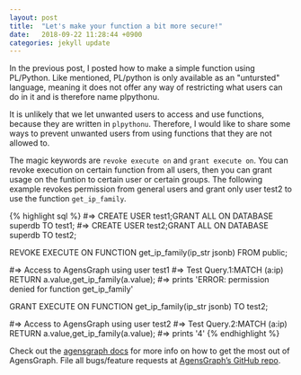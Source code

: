 ```yaml
---
layout: post
title:  "Let's make your function a bit more secure!"
date:   2018-09-22 11:28:44 +0900
categories: jekyll update
---
```

In the previous post, I posted how to make a simple function using PL/Python. Like mentioned, PL/python is only available as an "untursted" language, meaning it does not offer any way of restricting what users can do in it and is therefore name plpythonu.

It is unlikely that we let unwanted users to access and use functions, because they are written in `plpythonu`. Therefore, I would like to share some ways to prevent unwanted users from using functions that they are not allowed to. 

The magic keywords are `revoke execute on` and `grant execute on`. You can revoke execution on certain function from all users, then you can grant usage on the funtion to certain user or certain groups. The following example revokes permission from general users and grant only user test2 to use the function `get_ip_family`.

{% highlight sql %}
#=> CREATE USER test1;GRANT ALL ON DATABASE superdb TO test1;
#=> CREATE USER test2;GRANT ALL ON DATABASE superdb TO test2;

REVOKE EXECUTE ON FUNCTION get_ip_family(ip_str jsonb) FROM public;

#=> Access to AgensGraph using user test1
#=> Test Query.1:MATCH (a:ip) RETURN a.value,get_ip_family(a.value);
#=> prints 'ERROR: permission denied for function get_ip_family'

GRANT EXECUTE ON FUNCTION get_ip_family(ip_str jsonb) TO test2;

#=> Access to AgensGraph using user test2
#=> Test Query.2:MATCH (a:ip) RETURN a.value,get_ip_family(a.value);
#=> prints '4'
{% endhighlight %}

Check out the [agensgraph docs][agensgraph-docs] for more info on how to get the most out of AgensGraph. File all bugs/feature requests at [AgensGraph’s GitHub repo][agensgraph-github]. 

[agensgraph-docs]: https://bitnine.net/documentation
[agensgraph-github]:   https://github.com/bitnine-oss/agensgraph
